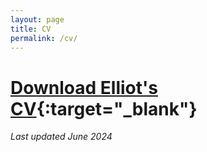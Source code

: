```yaml
---
layout: page
title: CV
permalink: /cv/
---
```


# [Download Elliot's CV](</assets/Elliot G Mitchell CV.pdf>){:target="_blank"}

_Last updated June 2024_